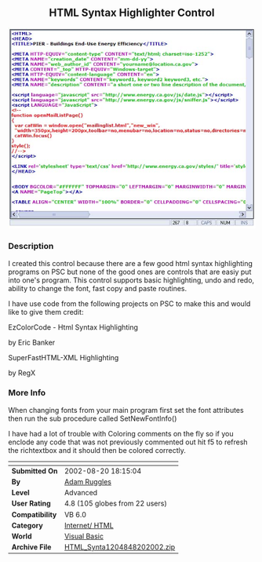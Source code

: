 ﻿<div align="center">

## HTML Syntax Highlighter Control

<img src="PIC20028202134527545.jpg">
</div>

### Description

I created this control because there are a few good html syntax highlighting programs on PSC but none of the good ones are controls that are easiy put into one's program. This control supports basic highlighting, undo and redo, ability to change the font, fast copy and paste routines.

I have use code from the following projects on PSC to make this and would like to give them credit:

EzColorCode - Html Syntax Highlighting

by Eric Banker

SuperFastHTML-XML Highlighting

by RegX
 
### More Info
 
When changing fonts from your main program first set the font attributes then run the sub procedure called SetNewFontInfo()

I have had a lot of trouble with Coloring comments on the fly so if you enclode any code that was not previously commented out hit f5 to refresh the richtextbox and it should then be colored correctly.


<span>             |<span>
---                |---
**Submitted On**   |2002-08-20 18:15:04
**By**             |[Adam Ruggles](https://github.com/Planet-Source-Code/PSCIndex/blob/master/ByAuthor/adam-ruggles.md)
**Level**          |Advanced
**User Rating**    |4.8 (105 globes from 22 users)
**Compatibility**  |VB 6\.0
**Category**       |[Internet/ HTML](https://github.com/Planet-Source-Code/PSCIndex/blob/master/ByCategory/internet-html__1-34.md)
**World**          |[Visual Basic](https://github.com/Planet-Source-Code/PSCIndex/blob/master/ByWorld/visual-basic.md)
**Archive File**   |[HTML\_Synta1204848202002\.zip](https://github.com/Planet-Source-Code/adam-ruggles-html-syntax-highlighter-control__1-38134/archive/master.zip)








